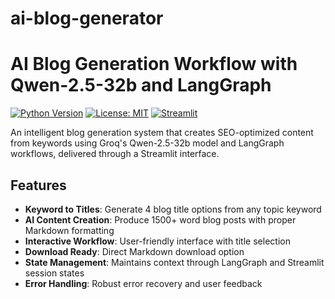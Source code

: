 # ai-blog-generator
# AI Blog Generation Workflow with Qwen-2.5-32b and LangGraph

[![Python Version](https://img.shields.io/badge/python-3.9%2B-blue)](https://www.python.org/)
[![License: MIT](https://img.shields.io/badge/License-MIT-yellow.svg)](https://opensource.org/licenses/MIT)
[![Streamlit](https://img.shields.io/badge/Streamlit-FF4B4B?logo=streamlit&logoColor=white)](https://streamlit.io/)

An intelligent blog generation system that creates SEO-optimized content from keywords using Groq's Qwen-2.5-32b model and LangGraph workflows, delivered through a Streamlit interface.

## Features

- **Keyword to Titles**: Generate 4 blog title options from any topic keyword
- **AI Content Creation**: Produce 1500+ word blog posts with proper Markdown formatting
- **Interactive Workflow**: User-friendly interface with title selection
- **Download Ready**: Direct Markdown download option
- **State Management**: Maintains context through LangGraph and Streamlit session states
- **Error Handling**: Robust error recovery and user feedback

